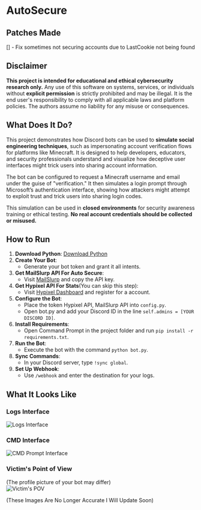 # AutoSecure

## Patches Made

[] - Fix sometimes not securing accounts due to LastCookie not being found

## Disclaimer
**This project is intended for educational and ethical cybersecurity research only.** Any use of this software on systems, services, or individuals without **explicit permission** is strictly prohibited and may be illegal. It is the end user's responsibility to comply with all applicable laws and platform policies. The authors assume no liability for any misuse or consequences.

## What Does It Do?

This project demonstrates how Discord bots can be used to **simulate social engineering techniques**, such as impersonating account verification flows for platforms like Minecraft. It is designed to help developers, educators, and security professionals understand and visualize how deceptive user interfaces might trick users into sharing account information.

The bot can be configured to request a Minecraft username and email under the guise of "verification." It then simulates a login prompt through Microsoft’s authentication interface, showing how attackers might attempt to exploit trust and trick users into sharing login codes.

This simulation can be used in **closed environments** for security awareness training or ethical testing. **No real account credentials should be collected or misused.**



## How to Run

1. **Download Python**: [Download Python](https://www.python.org/downloads/release/python-3110/)
2. **Create Your Bot**:
    - Generate your bot token and grant it all intents.
3. **Get MailSlurp API For Auto Secure**:
   - Visit [MailSlurp](https://www.mailslurp.com/) and copy the API key.
4. **Get Hypixel API For Stats**(You can skip this step):
   - Visit [Hypixel Dashboard](https://developer.hypixel.net/) and register for a account.
5. **Configure the Bot**:
    - Place the token Hypixel API, MailSlurp API into `config.py`.
    - Open bot.py and add your Discord ID in the line `self.admins = [YOUR DISCORD ID]`.
6. **Install Requirements**:
    - Open Command Prompt in the project folder and run `pip install -r requirements.txt`.
7. **Run the Bot**:
    - Execute the bot with the command `python bot.py`.
8. **Sync Commands**:
    - In your Discord server, type `!sync global`.
9. **Set Up Webhook**:
    - Use `/webhook` and enter the destination for your logs.

## What It Looks Like

### Logs Interface<br>
![Logs Interface](https://i.imgur.com/7ycbJLp.png)

### CMD Interface<br>
![CMD Prompt Interface](https://i.imgur.com/Hp0rAh4.png)

### Victim's Point of View<br>
(The profile picture of your bot may differ)<br>
![Victim's POV](https://i.imgur.com/s91N2fp.png)


(These Images Are No Longer Accurate I Will Update Soon)

